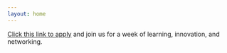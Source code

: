 ```yaml
---
layout: home
---
```

[Click this link to apply]([https://tigeraibootcamp.github.io/TigerAI/](https://docs.google.com/forms/d/e/1FAIpQLSd0Yx6w6l0xELOh9Q9ByEleEBL5W5_90mN5DeNaYI9Tk9-Atw/viewform)) and join us for a week of learning, innovation, and networking. 
